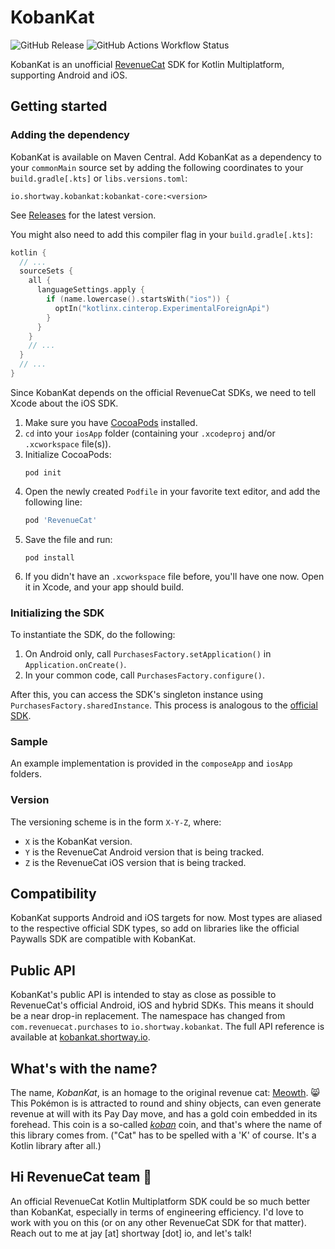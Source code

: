 # KobanKat
![GitHub Release](https://img.shields.io/github/v/release/JayShortway/kobankat) 
![GitHub Actions Workflow Status](https://img.shields.io/github/actions/workflow/status/JayShortway/kobankat/main.yml)

KobanKat is an unofficial [RevenueCat](https://www.revenuecat.com/) SDK for Kotlin Multiplatform, supporting Android and iOS. 

## Getting started 

### Adding the dependency
KobanKat is available on Maven Central. Add KobanKat as a dependency to your `commonMain` source set by adding the following coordinates to your `build.gradle[.kts]` or `libs.versions.toml`:  
```
io.shortway.kobankat:kobankat-core:<version>
```
See [Releases](../../releases) for the latest version.  

You might also need to add this compiler flag in your `build.gradle[.kts]`:
```kotlin
kotlin {
  // ...
  sourceSets {
    all {
      languageSettings.apply {
        if (name.lowercase().startsWith("ios")) {
          optIn("kotlinx.cinterop.ExperimentalForeignApi")
        }
      }
    }
    // ...
  }
  // ...
}
```

Since KobanKat depends on the official RevenueCat SDKs, we need to tell Xcode about the iOS SDK. 
1. Make sure you have [CocoaPods](https://cocoapods.org/) installed.
2. `cd` into your `iosApp` folder (containing your `.xcodeproj` and/or `.xcworkspace` file(s)).
3. Initialize CocoaPods:
   ```shell
   pod init
   ```
4. Open the newly created `Podfile` in your favorite text editor, and add the following line:
   ```ruby
   pod 'RevenueCat'
   ```
5. Save the file and run:
   ```shell
   pod install
   ```
6. If you didn't have an `.xcworkspace` file before, you'll have one now. Open it in Xcode, and your app should build. 

### Initializing the SDK
To instantiate the SDK, do the following:
1. On Android only, call `PurchasesFactory.setApplication()` in `Application.onCreate()`.
2. In your common code, call `PurchasesFactory.configure()`. 
  
After this, you can access the SDK's singleton instance using `PurchasesFactory.sharedInstance`. This process is analogous to the [official SDK](https://www.revenuecat.com/docs/getting-started/configuring-sdk).

### Sample
An example implementation is provided in the `composeApp` and `iosApp` folders. 

### Version
The versioning scheme is in the form `X-Y-Z`, where:
* `X` is the KobanKat version.
* `Y` is the RevenueCat Android version that is being tracked.
* `Z` is the RevenueCat iOS version that is being tracked.

## Compatibility 
KobanKat supports Android and iOS targets for now. Most types are aliased to the respective official SDK types, so add on libraries like the official Paywalls SDK are compatible with KobanKat. 

## Public API
KobanKat's public API is intended to stay as close as possible to RevenueCat's official Android, iOS and hybrid SDKs. This means it should be a near drop-in replacement. The namespace has changed from `com.revenuecat.purchases` to `io.shortway.kobankat`. The full API reference is available at [kobankat.shortway.io](https://kobankat.shortway.io/). 

## What's with the name?
The name, _KobanKat_, is an homage to the original revenue cat: [Meowth](https://bulbapedia.bulbagarden.net/wiki/Meowth_(Pok%C3%A9mon)). 😸 This Pokémon is is attracted to round and shiny objects, can even generate revenue at will with its Pay Day move, and has a gold coin embedded in its forehead. This coin is a so-called [_koban_](https://en.wikipedia.org/wiki/Koban_(coin)) coin, and that's where the name of this library comes from. ("Cat" has to be spelled with a 'K' of course. It's a Kotlin library after all.)

## Hi RevenueCat team 👋  
An official RevenueCat Kotlin Multiplatform SDK could be so much better than KobanKat, especially in terms of engineering efficiency. I'd love to work with you on this (or on any other RevenueCat SDK for that matter). Reach out to me at jay [at] shortway [dot] io, and let's talk! 
